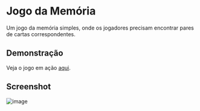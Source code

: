# Jogo da Memória

Um jogo da memória simples, onde os jogadores precisam encontrar pares de cartas correspondentes.

## Demonstração

Veja o jogo em ação [aqui](https://lorenlmartins.github.io/memory-game/).

## Screenshot

![image](https://github.com/user-attachments/assets/24e1f7fb-641c-428f-86ab-b2613d1caa11)


